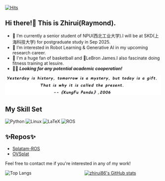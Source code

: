 [![Hits](https://hits.seeyoufarm.com/api/count/incr/badge.svg?url=https%3A%2F%2Fgithub.com%2FZhirui86%2Fzhirui86&count_bg=%2379C83D&title_bg=%23555555&icon=&icon_color=%23E7E7E7&title=pass+by&edge_flat=true)](https://hits.seeyoufarm.com)

## Hi there!👋 This is Zhirui(Raymond).
- 🔭 I’m currently a senior student of NPU(西北工业大学).I will be at SKD(上海科技大学) for postgraduate study in Sep 2025.
- 🌱 I’m interested in Robot Learning & Generative AI in my upcoming research career.
- 🏀 I'm a huge fan of basketball and 👑LeBron James.I also fascinate doing fitness training at lesuire.
- 🙌🏻 ***Looking for any potential academic cooperation!***

![my motto](motto.png)

## My Skill Set
![Python](https://img.shields.io/badge/Python-3776AB?style=for-the-badge&logo=python&logoColor=white)
![Linux](https://img.shields.io/badge/Linux-FCC624?style=for-the-badge&logo=linux&logoColor=black)
![LaTeX](https://img.shields.io/badge/LaTeX-008080?style=for-the-badge&logo=latex&logoColor=white)
![ROS](https://img.shields.io/badge/ROS-22314E?style=for-the-badge&logo=ros&logoColor=white)


## ✨Repos✨
- [Splatam-ROS](https://github.com/Zhirui86/Splatam-ROS)
- [OVSplat](https://github.com/Zhirui86/OVSplat)


Feel free to contact me if you're interested in any of my work!
<div style="display: flex; justify-content: space-between;">
    <div style="width: 49%;">
        <img src="https://github-readme-stats.vercel.app/api/top-langs/?username=zhirui86&layout=compact" alt="Top Langs" style="width: 49%; height: 60%;">
    </div>
    <div style="width: 49%;">
        <a href="https://github.com/anuraghazra/github-readme-stats">
            <img src="https://github-readme-stats.vercel.app/api?username=zhirui86&show_icons=true&count_private=true" alt="zhirui86's GitHub stats" style="width: 49%; height: 100%;">
        </a>
    </div>
</div>

<!--
**Zhirui86/zhirui86** is a ✨ _special_ ✨ repository because its `README.md` (this file) appears on your GitHub profile.

Here are some ideas to get you started:

- 🔭 I’m currently working on ...
- 🌱 I’m currently learning ...
- 👯 I’m looking to collaborate on ...
- 🤔 I’m looking for help with ...
- 💬 Ask me about ...
- 📫 How to reach me: ...
- 😄 Pronouns: ...
- ⚡ Fun fact: ...
-->
